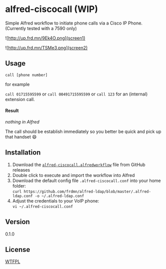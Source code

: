 alfred-ciscocall (WIP)
======================

Simple Alfred workflow to initiate phone calls via a Cisco IP Phone. (Currently tested with a 7590 only)

![http://up.frd.mn/9Ek4O.png](screen1)

![http://up.frd.mn/TSMe3.png](screen2)

## Usage

`call [phone number]`  

for example

`call 01715595599` or `call 00491715595599` or `call 123` for an (internal) extension call.

#### Result

*nothing in Alfred*

The call should be establish immediately so you better be quick and pick up that handset :smile:

## Installation

1. Download the [`alfred-ciscocall.alfredworkflow`](https://github.com/frdmn/alfred-ciscocall/releases) file from GitHub releases
1. Double click to execute and import the workflow into Alfred
1. Download the default config file `.alfred-ciscocall.conf` into your home folder:  
`curl https://github.com/frdmn/alfred-ldap/blob/master/.alfred-ldap.conf -o ~/.alfred-ldap.conf`
1. Adjust the credentials to your VoIP phone:  
`vi ~/.alfred-ciscocall.conf`

## Version

0.1.0

## License

[WTFPL](LICENSE)
